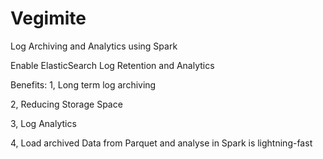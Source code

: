 # Vegimite
Log Archiving and Analytics using Spark

Enable ElasticSearch Log Retention and Analytics

Benefits:
1, Long term log archiving  

2, Reducing Storage Space 

3, Log Analytics

4, Load archived Data from Parquet and analyse in Spark is lightning-fast


